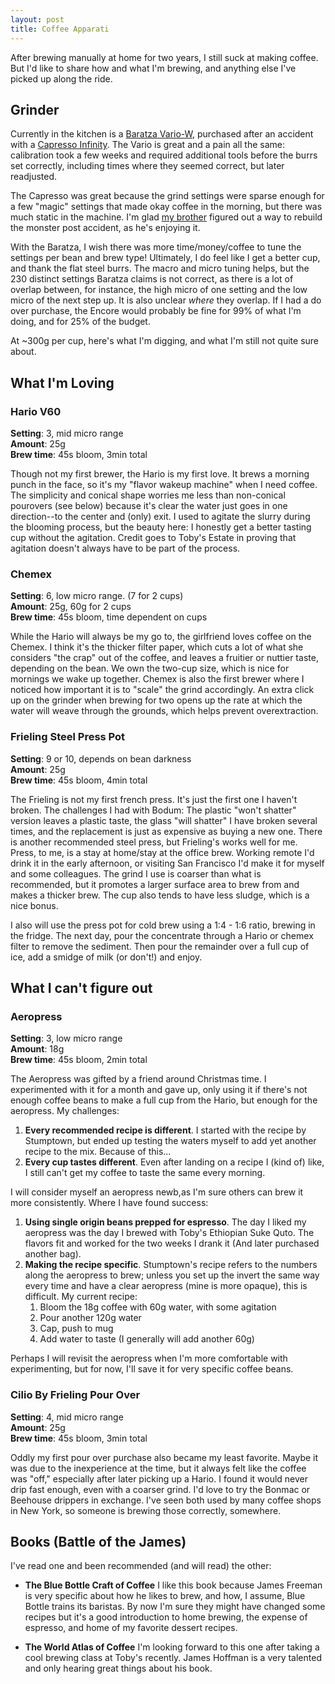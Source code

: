 ```yaml
---
layout: post
title: Coffee Apparati
---
```


After brewing manually at home for two years, I still suck at making coffee. But I'd like to share how and what I'm brewing, and anything else I've picked up along the ride.

## Grinder

Currently in the kitchen is a [Baratza Vario-W](https://www.baratza.com/flat-burr-grinders/vario-w-grinder/), purchased after an accident with a [Capresso Infinity](http://www.capresso.com/coffee-grinders/conical-burr/infinity-conical-burr-grinder-stainless-steel.html). The Vario is great and a pain all the same: calibration took a few weeks and required additional tools before the burrs set correctly, including times where they seemed correct, but later readjusted.

The Capresso was great because the grind settings were sparse enough for a few "magic" settings that made okay coffee in the morning, but there was much static in the machine. I'm glad [my brother](https://twitter.com/apodojil/status/532000257748779008) figured out a way to rebuild the monster post accident, as he's enjoying it.

With the Baratza, I wish there was more time/money/coffee to tune the settings per bean and brew type! Ultimately, I do feel like I get a better cup, and thank the flat steel burrs. The macro and micro tuning helps, but the 230 distinct settings Baratza claims is not correct, as there is a lot of overlap between, for instance, the high micro of one setting and the low micro of the next step up. It is also unclear *where* they overlap. If I had a do over purchase, the Encore would probably be fine for 99% of what I'm doing, and for 25% of the budget.

At ~300g per cup, here's what I'm digging, and what I'm still not quite sure about.

## What I'm Loving

### Hario V60

**Setting**: 3, mid micro range<br />
**Amount**: 25g<br />
**Brew time**: 45s bloom, 3min total<br />

Though not my first brewer, the Hario is my first love. It brews a morning punch in the face, so it's my "flavor wakeup machine" when I need coffee. The simplicity and conical shape worries me less than non-conical pourovers (see below) because it's clear the water just goes in one direction--to the center and (only) exit. I used to agitate the slurry during the blooming process, but the beauty here: I honestly get a better tasting cup without the agitation. Credit goes to Toby's Estate in proving that agitation doesn't always have to be part of the process.

### Chemex

**Setting**: 6, low micro range. (7 for 2 cups)<br />
**Amount**: 25g, 60g for 2 cups<br />
**Brew time**: 45s bloom, time dependent on cups<br />

While the Hario will always be my go to, the girlfriend loves coffee on the Chemex. I think it's the thicker filter paper, which cuts a lot of what she considers "the crap" out of the coffee, and leaves a fruitier or nuttier taste, depending on the bean. We own the two-cup size, which is nice for mornings we wake up together. Chemex is also the first brewer where I noticed how important it is to "scale" the grind accordingly. An extra click up on the grinder when brewing for two opens up the rate at which the water will weave through the grounds, which helps prevent overextraction.

### Frieling Steel Press Pot

**Setting**: 9 or 10, depends on bean darkness<br />
**Amount**: 25g<br />
**Brew time**: 45s bloom, 4min total<br />

The Frieling is not my first french press. It's just the first one I haven't broken. The challenges I had with Bodum: The plastic "won't shatter" version leaves a plastic taste, the glass "will shatter" I have broken several times, and the replacement is just as expensive as buying a new one. There is another recommended steel press, but Frieling's works well for me. Press, to me, is a stay at home/stay at the office brew. Working remote I'd drink it in the early afternoon, or visiting San Francisco I'd make it for myself and some colleagues. The grind I use is coarser than what is recommended, but it promotes a larger surface area to brew from and makes a thicker brew. The cup also tends to have less sludge, which is a nice bonus.

I also will use the press pot for cold brew using a 1:4 - 1:6 ratio, brewing in the fridge. The next day, pour the concentrate through a Hario or chemex filter to remove the sediment. Then pour the remainder over a full cup of ice, add a smidge of milk (or don't!) and enjoy.

## What I can't figure out

### Aeropress

**Setting**: 3, low micro range<br />
**Amount**: 18g<br />
**Brew time**: 45s bloom, 2min total<br />

The Aeropress was gifted by a friend around Christmas time. I experimented with it for a month and gave up, only using it if there's not enough coffee beans to make a full cup from the Hario, but enough for the aeropress. My challenges:

1. **Every recommended recipe is different**. I started with the recipe by Stumptown, but ended up testing the waters myself to add yet another recipe to the mix. Because of this...
2. **Every cup tastes different**. Even after landing on a recipe I (kind of) like, I still can't get my coffee to taste the same every morning.

I will consider myself an aeropress newb,as I'm sure others can brew it more consistently. Where I have found success:

1. **Using single origin beans prepped for espresso**. The day I liked my aeropress was the day I brewed with Toby's Ethiopian Suke Quto. The flavors fit and worked for the two weeks I drank it (And later purchased another bag).
2. **Making the recipe specific**. Stumptown's recipe refers to the numbers along the aeropress to brew; unless you set up the invert the same way every time and have a clear aeropress (mine is more opaque), this is difficult. My current recipe:
    1. Bloom the 18g coffee with 60g water, with some agitation
    2. Pour another 120g water
    3. Cap, push to mug
    4. Add water to taste (I generally will add another 60g)

Perhaps I will revisit the aeropress when I'm more comfortable with experimenting, but for now, I'll save it for very specific coffee beans.

### Cilio By Frieling Pour Over

**Setting**: 4, mid micro range<br />
**Amount**: 25g<br />
**Brew time**: 45s bloom, 3min total<br />

Oddly my first pour over purchase also became my least favorite. Maybe it was due to the inexperience at the time, but it always felt like the coffee was "off," especially after later picking up a Hario. I found it would never drip fast enough, even with a coarser grind. I'd love to try the Bonmac or Beehouse drippers in exchange. I've seen both used by many coffee shops in New York, so someone is brewing those correctly, somewhere.

## Books (Battle of the James)

I've read one and been recommended (and will read) the other:

* **The Blue Bottle Craft of Coffee** I like this book because James Freeman is very specific about how he likes to brew, and how, I assume, Blue Bottle trains its baristas. By now I'm sure they might have changed some recipes but it's a good introduction to home brewing, the expense of espresso, and home of my favorite dessert recipes.

* **The World Atlas of Coffee** I'm looking forward to this one after taking a cool brewing class at Toby's recently. James Hoffman is a very talented and only hearing great things about his book.
